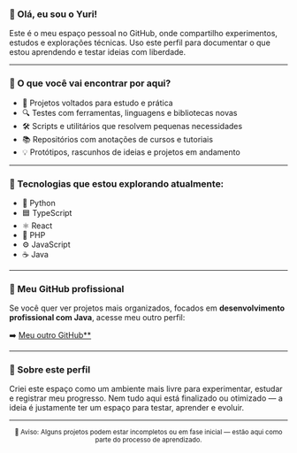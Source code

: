 ### 👋 Olá, eu sou o Yuri!

Este é o meu espaço pessoal no GitHub, onde compartilho experimentos, estudos e explorações técnicas. Uso este perfil para documentar o que estou aprendendo e testar ideias com liberdade.

---

### 🚀 O que você vai encontrar por aqui?

- 🌱 Projetos voltados para estudo e prática  
- 🔍 Testes com ferramentas, linguagens e bibliotecas novas  
- 🛠️ Scripts e utilitários que resolvem pequenas necessidades  
- 📚 Repositórios com anotações de cursos e tutoriais  
- 💡 Protótipos, rascunhos de ideias e projetos em andamento  

---

### 🧪 Tecnologias que estou explorando atualmente:

- 🐍 Python  
- 🟦 TypeScript  
- ⚛️ React  
- 🧠 PHP  
- ⚙️ JavaScript  
- ☕ Java  

---

### 🔗 Meu GitHub profissional

Se você quer ver projetos mais organizados, focados em **desenvolvimento profissional com Java**, acesse meu outro perfil:

➡️ [Meu outro GitHub**](https://github.com/YuriVasconcelosJ**)  

---

### 🤝 Sobre este perfil

Criei este espaço como um ambiente mais livre para experimentar, estudar e registrar meu progresso. Nem tudo aqui está finalizado ou otimizado — a ideia é justamente ter um espaço para testar, aprender e evoluir.

---

<div align="center">
  <sub>📌 Aviso: Alguns projetos podem estar incompletos ou em fase inicial — estão aqui como parte do processo de aprendizado.</sub>
</div>
